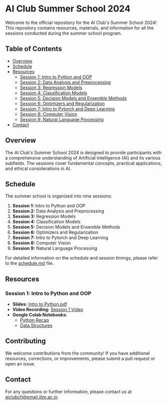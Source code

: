 # AI Club Summer School 2024

Welcome to the official repository for the AI Club's Summer School 2024! This repository contains resources, materials, and information for all the sessions conducted during the summer school program.

## Table of Contents

- [Overview](#overview)
- [Schedule](#schedule)
- [Resources](#resources)
  - [Session 1: Intro to Python and OOP](###session-1-intro-to-python-and-oop)
  - [Session 2: Data Analysis and Preprocessing](#session-2-data-analysis-and-preprocessing)
  - [Session 3: Regression Models](#session-3-regression-models)
  - [Session 4: Classification Models](#session-4-classification-models)
  - [Session 5: Decision Models and Ensemble Methods](#session-5-decision-models-and-ensemble-methods)
  - [Session 6: Optimizers and Regularization](#session-6-optimizers-and-regularization)
  - [Session 7: Intro to Pytorch and Deep Learning](#session-7-intro-to-pytorch-and-deep-learning)
  - [Session 8: Computer Vision](#session-8-computer-vision)
  - [Session 9: Natural Language Processing](#session-9-natural-language-processing)
- [Contact](#contact)

## Overview

The AI Club's Summer School 2024 is designed to provide participants with a comprehensive understanding of Artificial Intelligence (AI) and its various subfields. The sessions cover fundamental concepts, practical applications, and ethical considerations in AI.

## Schedule

The summer school is organized into nine sessions:

1. **Session 1:** Intro to Python and OOP
2. **Session 2:** Data Analysis and Preprocessing
3. **Session 3:** Regression Models
4. **Session 4:** Classification Models
5. **Session 5:** Decision Models and Ensemble Methods
6. **Session 6:** Optimizers and Regularization
7. **Session 7:** Intro to Pytorch and Deep Learning
8. **Session 8:** Computer Vision
9. **Session 9:** Natural Language Processing

For detailed information on the schedule and session timings, please refer to the [schedule.md](schedule.md) file.

## Resources

### Session 1: Intro to Python and OOP

- **Slides:** [Intro to Python.pdf](Session%201/Intro_to_Python.pdf)
- **Video Recording:** [Session 1 Video](https://www.youtube.com/watch?v=kv-ct3oKUvY)
- **Google Colab Notebooks:**
  - [Python Recap](Session%201/Intro_to_Python.ipynb)
  - [Data Structures](Session%201/data_structures.ipynb)

 

## Contributing

We welcome contributions from the community! If you have additional resources, corrections, or improvements, please submit a pull request or open an issue.

## Contact

For any questions or further information, please contact us at [aiclubcfi@smail.iitm.ac.in](mailto:aiclubcfi@smail.iitm.ac.in).
